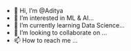 - 👋 Hi, I’m @Aditya
- 👀 I’m interested in ML & AI...
- 🌱 I’m currently learning Data Science...
- 💞️ I’m looking to collaborate on ...
- 📫 How to reach me ...

<!---
BlueViperX/BlueViperX is a ✨ special ✨ repository because its `README.md` (this file) appears on your GitHub profile.
You can click the Preview link to take a look at your changes.
--->
